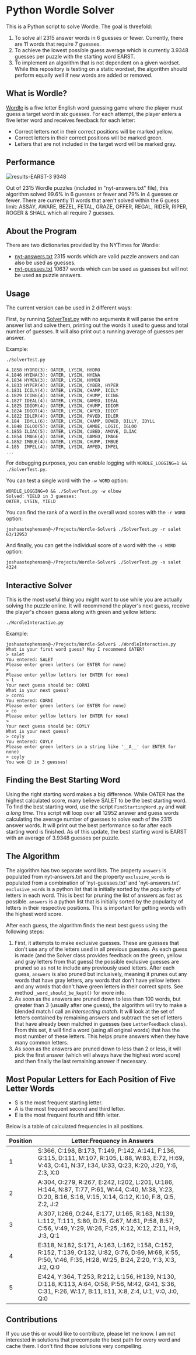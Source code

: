 # Python Wordle Solver
This is a Python script to solve Wordle. The goal is threefold: 
1. To solve all 2315 answer words in 6 guesses or fewer. Currently, there are 11 words that require 7 guesses. 
2. To achieve the lowest possible guess average which is currently 3.9348 guesses per puzzle with the starting word EARST.
3. To implement an algorithm that is not dependent on a given wordset. While this repository is testing on a static wordset, the algorithm should perform equally well if new words are added or removed.

## What is Wordle?
[Wordle](https://www.nytimes.com/games/wordle/index.html) is a five letter English word guessing game where the player must guess a target word in six guesses. For each attempt, the player enters a five letter word and receives feedback for each letter:
- Correct letters not in their correct positions will be marked yellow.
- Correct letters in their correct positions will be marked green.
- Letters that are not included in the target word will be marked gray.

## Performance
![results-EARST-3 9348](https://user-images.githubusercontent.com/11002/182449278-57b8f3ed-ed26-4b3b-9181-13220b4c10a0.png)

Out of 2315 Wordle puzzles (included in "nyt-answers.txt" file), this algorithm solved 99.6% in 6 guesses or fewer and 79% in 4 guesses or fewer. There are currently 11 words that aren't solved within the 6 guess limit: ASSAY, AWARE, BEZEL, FETAL, GRAZE, OFFER, REGAL, RIDER, RIPER, ROGER & SHALL which all require 7 guesses.

## About the Program
There are two dictionaries provided by the NYTimes for Wordle:
- [nyt-answers.txt](https://github.com/joshstephenson/Wordle-Solver/blob/main/nyt-answers.txt) 2315 words which are valid puzzle answers and can also be used as guesses.
- [nyt-guesses.txt](https://github.com/joshstephenson/Wordle-Solver/blob/main/nyt-guesses.txt) 10637 words which can be used as guesses but will not be used as puzzle answers.

## Usage
The current version can be used in 2 different ways:

First, by running [SolverTest.py](https://github.com/joshstephenson/Wordle-Solver/blob/main/SolverTest.py) with no arguments it will parse the entire answer list and solve them, printing out the words it used to guess and total number of guesses. It will also print out a running average of guesses per answer.

Example:
```
./SolverTest.py 
```

```
4.1858 HYDRO(3): OATER, LYSIN, HYDRO
4.1846 HYENA(3): OATER, LYSIN, HYENA
4.1834 HYMEN(3): OATER, LYSIN, HYMEN
4.1833 HYPER(4): OATER, LYSIN, CYBER, HYPER
4.1831 ICILY(4): OATER, LYSIN, CHAMP, ICILY
4.1829 ICING(4): OATER, LYSIN, CHUMP, ICING
4.1827 IDEAL(4): OATER, LYSIN, GAMED, IDEAL
4.1825 IDIOM(4): OATER, LYSIN, CHUMP, IDIOM
4.1824 IDIOT(4): OATER, LYSIN, CAPED, IDIOT
4.1822 IDLER(4): OATER, LYSIN, PAVED, IDLER
4.184  IDYLL(6): OATER, LYSIN, CHAMP, BOWED, DILLY, IDYLL
4.1848 IGLOO(5): OATER, LYSIN, GAMBE, LOGIC, IGLOO
4.1855 ILIAC(5): OATER, LYSIN, CUBED, AMOVE, ILIAC
4.1854 IMAGE(4): OATER, LYSIN, GAMED, IMAGE
4.1852 IMBUE(4): OATER, LYSIN, CHUMP, IMBUE
4.185  IMPEL(4): OATER, LYSIN, AMPED, IMPEL
...
```

For debugging purposes, you can enable logging with `WORDLE_LOGGING=1 && ./SolverTest.py`.

You can test a single word with the `-w WORD` option:
```
WORDLE_LOGGING=0 && ./SolverTest.py -w elbow
Solved: YIELD in 3 guesses: 
OATER, LYSIN, YIELD
```

You can find the rank of a word in the overall word scores with the `-r WORD` option:
```
joshuastephenson@~/Projects/Wordle-Solver$ ./SolverTest.py -r salet
63/12953
```

And finally, you can get the individual score of a word with the `-s WORD` option:
```
joshuastephenson@~/Projects/Wordle-Solver$ ./SolverTest.py -s salet
4324
```

## Interactive Solver
This is the most useful thing you might want to use while you are actually solving the puzzle online. It will recommend the player's next guess, receive the player's chosen guess along with green and yellow letters:
```
./WordleInteractive.py
```

Example:
```
joshuastephenson@~/Projects/Wordle-Solver$ ./WordleInteractive.py 
What is your first word guess? May I recommend OATER?
> salet
You entered: SALET
Please enter green letters (or ENTER for none)
>  
Please enter yellow letters (or ENTER for none)
> l
Your next guess should be: CORNI
What is your next guess?
> corni
You entered: CORNI
Please enter green letters (or ENTER for none)
> co
Please enter yellow letters (or ENTER for none)
> 
Your next guess should be: COYLY
What is your next guess?
> coyly
You entered: COYLY
Please enter green letters in a string like '__A__' (or ENTER for none)
> coyly
You won 😉 in 3 guesses!
```

## Finding the Best Starting Word
Using the right starting word makes a big difference. While OATER has the highest calculated score, many believe SALET to be the best starting word. To find the best starting word, use the script `FindStartingWord.py` and wait _a long time_. This script will loop over all 12952 answer and guess words calculating the average number of guesses to solve each of the 2315 answer words. It will print out the best performance so far after each starting word is finished. As of this update, the best starting word is EARST with an average of 3.9348 guesses per puzzle.

## The Algorithm
The algorithm has two separate word lists. The property `answers` is populated from nyt-answers.txt and the property `exclusive_words` is populated from a combination of 'nyt-guesses.txt' and 'nyt-answers.txt'. `exclusive_words` is a python list that is initially sorted by the popularity of letters in each word. This is best for pruning the list of answers as fast as possible. `answers` is a python list that is initially sorted by the popularity of letters in their respective positions. This is important for getting words with the highest word score.

After each guess, the algorithm finds the next best guess using the following steps:

1. First, it attempts to make exclusive guesses. These are guesses that don't use any of the letters used in all previous guesses. As each guess is made (and the Solver class provides feedback on the green, yellow and gray letters from that guess) the possible exclusive guesses are pruned so as not to include any previously used letters. After each guess, `answers` is also pruned but inclusively, meaning it prunes out any words that have gray letters, any words that don't have yellow letters and any words that don't have green letters in their correct spots. See method `_word_should_be_kept()` for more info.
2. As soon as the answers are pruned down to less than 100 words, but greater than 3 (usually after one guess), the algorithm will try to make a blended match I call an _intersecting match_. It will look at the set of letters contained by remaining answers and subtract the set of letters that have already been matched in guesses (see `LetterFeedback` class). From this set, it will find a word (using all original words) that has the most number of these letters. This helps prune answers when they have many common letters.
3. As soon as the answers are pruned down to less than 2 or less, it will pick the first answer (which will always have the highest word score) and then finally the last remaining answer if necessary.

## Most Popular Letters for Each Position of Five Letter Words
- S is the most frequent starting letter.
- A is the most frequent second and third letter.
- E is the most frequent fourth and fifth letter.

Below is a table of calculated frequencies in all positions.

Position|Letter:Frequency in Answers
------|-----------------------
1|S:366, C:198, B:173, T:149, P:142, A:141, F:136, G:115, D:111, M:107, R:105, L:88, W:83, E:72, H:69, V:43, O:41, N:37, I:34, U:33, Q:23, K:20, J:20, Y:6, Z:3, X:0
2|A:304, O:279, R:267, E:242, I:202, L:201, U:186, H:144, N:87, T:77, P:61, W:44, C:40, M:38, Y:23, D:20, B:16, S:16, V:15, X:14, G:12, K:10, F:8, Q:5, Z:2, J:2
3|A:307, I:266, O:244, E:177, U:165, R:163, N:139, L:112, T:111, S:80, D:75, G:67, M:61, P:58, B:57, C:56, V:49, Y:29, W:26, F:25, K:12, X:12, Z:11, H:9, J:3, Q:1
4|E:318, N:182, S:171, A:163, L:162, I:158, C:152, R:152, T:139, O:132, U:82, G:76, D:69, M:68, K:55, P:50, V:46, F:35, H:28, W:25, B:24, Z:20, Y:3, X:3, J:2, Q:0
5|E:424, Y:364, T:253, R:212, L:156, H:139, N:130, D:118, K:113, A:64, O:58, P:56, M:42, G:41, S:36, C:31, F:26, W:17, B:11, I:11, X:8, Z:4, U:1, V:0, J:0, Q:0



## Contributions
If you use this or would like to contribute, please let me know. I am not interested in solutions that precompute the best path for every word and cache them. I don't find those solutions very compelling.
